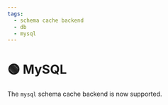 ```yaml
---
tags:
  - schema cache backend
  - db
  - mysql
---
```


# 🟢 MySQL

The `mysql` schema cache backend is now supported.
